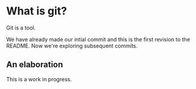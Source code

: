 # What is git?

Git is a tool.

We have already made our intial commit and this is the first revision to the README. Now we're exploring subsequent commits.

## An elaboration

This is a work in progress.
